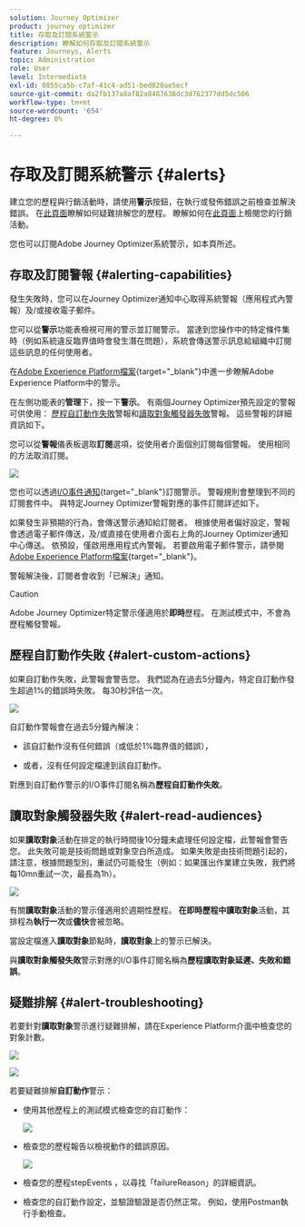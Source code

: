 ```yaml
---
solution: Journey Optimizer
product: journey optimizer
title: 存取及訂閱系統警示
description: 瞭解如何存取及訂閱系統警示
feature: Journeys, Alerts
topic: Administration
role: User
level: Intermediate
exl-id: 0855ca5b-c7af-41c4-ad51-bed820ae5ecf
source-git-commit: da2fb137a8af82a8487638dc3d762377dd5dc506
workflow-type: tm+mt
source-wordcount: '654'
ht-degree: 0%

---
```


# 存取及訂閱系統警示 {#alerts}

建立您的歷程與行銷活動時，請使用&#x200B;**警示**&#x200B;按鈕，在執行或發佈錯誤之前檢查並解決錯誤。 在[此頁面](../building-journeys/troubleshooting.md)瞭解如何疑難排解您的歷程。 瞭解如何在[此頁面](../campaigns/review-activate-campaign.md)上檢閱您的行銷活動。

您也可以訂閱Adobe Journey Optimizer系統警示，如本頁所述。

## 存取及訂閱警報 {#alerting-capabilities}

發生失敗時，您可以在Journey Optimizer通知中心取得系統警報（應用程式內警報）及/或接收電子郵件。

您可以從&#x200B;**警示**&#x200B;功能表檢視可用的警示並訂閱警示。 當達到您操作中的特定條件集時（例如系統違反臨界值時會發生潛在問題），系統會傳送警示訊息給組織中訂閱這些訊息的任何使用者。

<!--These messages can repeat over a pre-defined time interval until the alert has been resolved.-->

在[Adobe Experience Platform檔案](https://experienceleague.adobe.com/docs/experience-platform/observability/alerts/overview.html?lang=zh-Hant){target="_blank"}中進一步瞭解Adobe Experience Platform中的警示。

在左側功能表的&#x200B;**管理**&#x200B;下，按一下&#x200B;**警示**。 有兩個Journey Optimizer預先設定的警報可供使用： [歷程自訂動作失敗](#alert-custom-actions)警報和[讀取對象觸發器失敗](#alert-read-audiences)警報。 這些警報的詳細資訊如下。

您可以從&#x200B;**警報**&#x200B;儀表板選取&#x200B;**訂閱**&#x200B;選項，從使用者介面個別訂閱每個警報。 使用相同的方法取消訂閱。

![](assets/alert-subscribe.png)

您也可以透過[I/O事件通知](https://experienceleague.adobe.com/docs/experience-platform/observability/alerts/subscribe.html?lang=zh-Hant){target="_blank"}訂閱警示。 警報規則會整理到不同的訂閱套件中。 與特定Journey Optimizer警報對應的事件訂閱詳述如下。

如果發生非預期的行為，會傳送警示通知給訂閱者。 根據使用者偏好設定，警報會透過電子郵件傳送，及/或直接在使用者介面右上角的Journey Optimizer通知中心傳送。 依預設，僅啟用應用程式內警報。 若要啟用電子郵件警示，請參閱[Adobe Experience Platform檔案](https://experienceleague.adobe.com/docs/experience-platform/observability/alerts/ui.html?lang=zh-Hant#enable-email-alerts){target="_blank"}。

警報解決後，訂閱者會收到「已解決」通知。

>[!CAUTION]
>
>Adobe Journey Optimizer特定警示僅適用於&#x200B;**即時**&#x200B;歷程。 在測試模式中，不會為歷程觸發警報。

## 歷程自訂動作失敗 {#alert-custom-actions}

如果自訂動作失敗，此警報會警告您。 我們認為在過去5分鐘內，特定自訂動作發生超過1%的錯誤時失敗。 每30秒評估一次。

![](assets/alerts-custom-action.png)

自訂動作警報會在過去5分鐘內解決：

* 該自訂動作沒有任何錯誤（或低於1%臨界值的錯誤），

* 或者，沒有任何設定檔達到該自訂動作。

對應到自訂動作警示的I/O事件訂閱名稱為&#x200B;**歷程自訂動作失敗**。

## 讀取對象觸發器失敗 {#alert-read-audiences}

如果&#x200B;**讀取對象**&#x200B;活動在排定的執行時間後10分鐘未處理任何設定檔，此警報會警告您。 此失敗可能是技術問題或對象空白所造成。 如果失敗是由技術問題引起的，請注意，根據問題型別，重試仍可能發生（例如：如果匯出作業建立失敗，我們將每10mn重試一次，最長為1h）。

![](assets/alerts1.png)

有關&#x200B;**讀取對象**&#x200B;活動的警示僅適用於週期性歷程。 **在即時歷程中讀取對象**&#x200B;活動，其排程為&#x200B;**執行一次**&#x200B;或&#x200B;**儘快**&#x200B;會被忽略。

當設定檔進入&#x200B;**讀取對象**&#x200B;節點時，**讀取對象**&#x200B;上的警示已解決。

與&#x200B;**讀取對象觸發失敗**&#x200B;警示對應的I/O事件訂閱名稱為&#x200B;**歷程讀取對象延遲、失敗和錯誤**。

## 疑難排解 {#alert-troubleshooting}

若要針對&#x200B;**讀取對象**&#x200B;警示進行疑難排解，請在Experience Platform介面中檢查您的對象計數。

![](assets/alert-troubleshooting-0.png)

![](assets/alert-troubleshooting-1.png)

若要疑難排解&#x200B;**自訂動作**&#x200B;警示：

* 使用其他歷程上的測試模式檢查您的自訂動作：

  ![](assets/alert-troubleshooting-2.png)

* 檢查您的歷程報告以檢視動作的錯誤原因。

  ![](assets/alert-troubleshooting-3.png)

* 檢查您的歷程stepEvents ，以尋找「failureReason」的詳細資訊。

* 檢查您的自訂動作設定，並驗證驗證是否仍然正常。 例如，使用Postman執行手動檢查。
